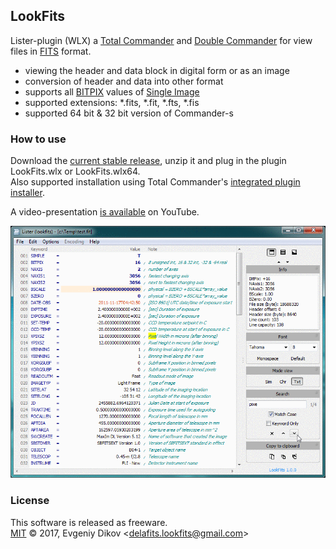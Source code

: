 ## LookFits

Lister-plugin (WLX) a [Total Commander](https://www.ghisler.com) and [Double Commander](http://doublecmd.sourceforge.net) for view files in [FITS](http://fits.gsfc.nasa.gov) format.  

* viewing the header and data block in digital form or as an image
* conversion of header and data into other format
* supports all [BITPIX](https://heasarc.gsfc.nasa.gov/docs/fcg/standard_dict.html) values of [Single Image](https://fits.gsfc.nasa.gov/fits_standard.html)
* supported extensions: *.fits, *.fit, *.fts, *.fis
* supported 64 bit & 32 bit version of Сommander-s

### How to use

Download the [current stable release](https://github.com/felleroff/lookfits/releases/latest), unzip it and plug in the plugin LookFits.wlx or LookFits.wlx64.<br />
Also supported installation using Total Commander's [integrated plugin installer](http://www.ghisler.ch/wiki/index.php/Plugin#Manual_installation_of_plugins).

A video-presentation [is available](https://youtu.be/b401TmeLbj4) on YouTube.

![LookFits screenshots](LookFits.gif)

### License

This software is released as freeware.<br />
[MIT](https://github.com/felleroff/lookfits/blob/master/LICENSE) © 2017, Evgeniy Dikov \<delafits.lookfits@gmail.com\>
